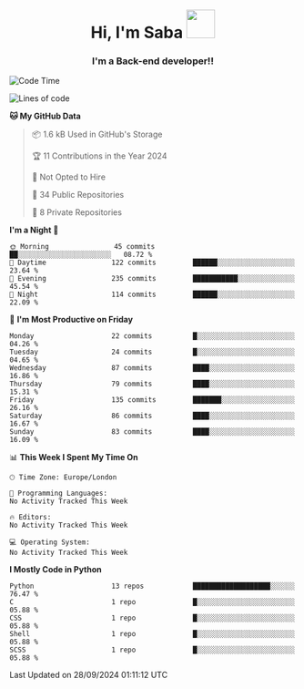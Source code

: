 <h1 align="center">Hi, I'm Saba <img src="https://media.giphy.com/media/EdB2g3VFDoKs57oe1w/giphy.gif" width="50"></h1>
<h3 align="center">I'm a Back-end developer!!</h3>

<!--START_SECTION:waka-->
![Code Time](http://img.shields.io/badge/Code%20Time-805%20hrs%207%20mins-blue)

![Lines of code](https://img.shields.io/badge/From%20Hello%20World%20I%27ve%20Written-94.8%20thousand%20lines%20of%20code-blue)

**🐱 My GitHub Data** 

> 📦 1.6 kB Used in GitHub's Storage 
 > 
> 🏆 11 Contributions in the Year 2024
 > 
> 🚫 Not Opted to Hire
 > 
> 📜 34 Public Repositories 
 > 
> 🔑 8 Private Repositories 
 > 
**I'm a Night 🦉** 

```text
🌞 Morning                45 commits          ██░░░░░░░░░░░░░░░░░░░░░░░   08.72 % 
🌆 Daytime                122 commits         ██████░░░░░░░░░░░░░░░░░░░   23.64 % 
🌃 Evening                235 commits         ███████████░░░░░░░░░░░░░░   45.54 % 
🌙 Night                  114 commits         ██████░░░░░░░░░░░░░░░░░░░   22.09 % 
```
📅 **I'm Most Productive on Friday** 

```text
Monday                   22 commits          █░░░░░░░░░░░░░░░░░░░░░░░░   04.26 % 
Tuesday                  24 commits          █░░░░░░░░░░░░░░░░░░░░░░░░   04.65 % 
Wednesday                87 commits          ████░░░░░░░░░░░░░░░░░░░░░   16.86 % 
Thursday                 79 commits          ████░░░░░░░░░░░░░░░░░░░░░   15.31 % 
Friday                   135 commits         ███████░░░░░░░░░░░░░░░░░░   26.16 % 
Saturday                 86 commits          ████░░░░░░░░░░░░░░░░░░░░░   16.67 % 
Sunday                   83 commits          ████░░░░░░░░░░░░░░░░░░░░░   16.09 % 
```


📊 **This Week I Spent My Time On** 

```text
🕑︎ Time Zone: Europe/London

💬 Programming Languages: 
No Activity Tracked This Week

🔥 Editors: 
No Activity Tracked This Week

💻 Operating System: 
No Activity Tracked This Week
```

**I Mostly Code in Python** 

```text
Python                   13 repos            ███████████████████░░░░░░   76.47 % 
C                        1 repo              █░░░░░░░░░░░░░░░░░░░░░░░░   05.88 % 
CSS                      1 repo              █░░░░░░░░░░░░░░░░░░░░░░░░   05.88 % 
Shell                    1 repo              █░░░░░░░░░░░░░░░░░░░░░░░░   05.88 % 
SCSS                     1 repo              █░░░░░░░░░░░░░░░░░░░░░░░░   05.88 % 
```




 Last Updated on 28/09/2024 01:11:12 UTC
<!--END_SECTION:waka-->
